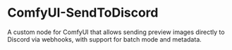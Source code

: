 # ComfyUI-SendToDiscord
A custom node for ComfyUI that allows sending preview images directly to Discord via webhooks, with support for batch mode and metadata.
